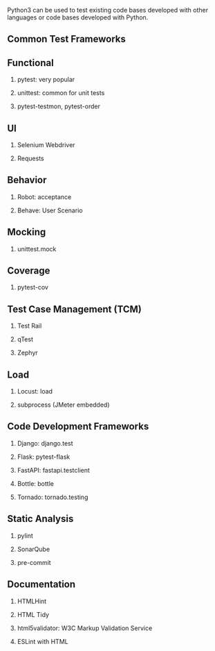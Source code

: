 
Python3 can be used to test existing code bases developed with other languages or code bases developed with Python.

Common Test Frameworks
----------------------

Functional
----------
1. pytest: very popular

2. unittest: common for unit tests

3. pytest-testmon, pytest-order

UI
--
1. Selenium Webdriver

2. Requests

Behavior
--------
1. Robot: acceptance

2. Behave: User Scenario

Mocking
-------
1. unittest.mock

Coverage
--------
1. pytest-cov

Test Case Management (TCM)
--------------------
1. Test Rail

2. qTest

3. Zephyr

Load
----
1. Locust: load

2. subprocess (JMeter embedded)

Code Development Frameworks
---------------------------
1. Django: django.test

2. Flask: pytest-flask

3. FastAPI: fastapi.testclient

4. Bottle: bottle

5. Tornado: tornado.testing

Static Analysis 
---------------
1. pylint

2. SonarQube

3. pre-commit

Documentation
-------------
1. HTMLHint

2. HTML Tidy

3. html5validator: W3C Markup Validation Service

4. ESLint with HTML
